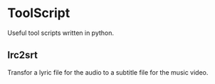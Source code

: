 # ToolScript
Useful tool scripts written  in python.
## lrc2srt
Transfor a lyric file for the audio to a subtitle file for the music video.
